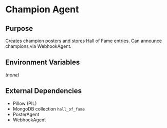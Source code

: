 # Champion Agent

## Purpose
Creates champion posters and stores Hall of Fame entries. Can announce champions via WebhookAgent.

## Environment Variables
*(none)*

## External Dependencies
- Pillow (PIL)
- MongoDB collection `hall_of_fame`
- PosterAgent
- WebhookAgent
